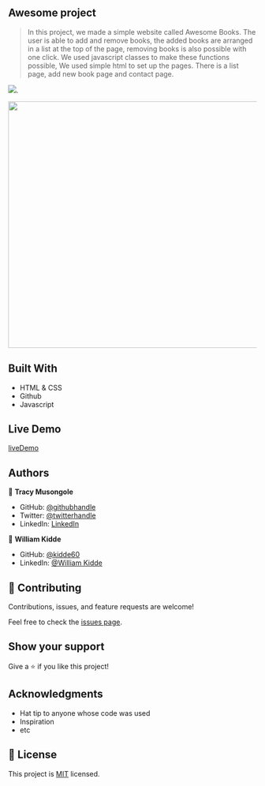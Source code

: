 ## Awesome project

> In this project, we made a simple website called Awesome Books. The user is able to add and remove books, the added books are arranged in a list at the top of the page, removing books is also possible with one click. We used javascript classes to make these functions possible, We used simple html to set up the pages. There is a list page, add new book page and contact page. 

![](https://img.shields.io/badge/Microverse-blueviolet).

<img src="https://github.com/elfin-git/Awesome-Books/blob/main/img/ScreenShot1.png" width="600" height="500"/>

## Built With

- HTML & CSS
- Github
- Javascript

## Live Demo 

[liveDemo](https://elfin-git.github.io/Awesome-Books/)

## Authors

👤 **Tracy Musongole**

- GitHub: [@githubhandle](https://github.com/elfin-git)
- Twitter: [@twitterhandle](https://twitter.com/tracy_muso)
- LinkedIn: [LinkedIn](https://linkedin.com/in/tracy-musongole)

👤 **William Kidde**

- GitHub: [@kidde60](https://github.com/kidde60)
- LinkedIn: [@William Kidde](https://linkedin.com/in/george-william-kidde-b5b772231/)


## 🤝 Contributing

Contributions, issues, and feature requests are welcome!


Feel free to check the [issues page](../../issues/).

## Show your support

Give a ⭐️ if you like this project!

## Acknowledgments

- Hat tip to anyone whose code was used
- Inspiration
- etc

## 📝 License

This project is [MIT](./MIT.md) licensed.
